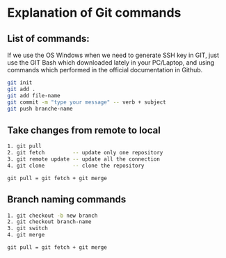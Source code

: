 # Explanation of Git commands

## List of commands:

If we use the OS Windows when we need to generate SSH key in GIT, just use the GIT Bash which downloaded lately in your PC/Laptop, and using commands which performed in the official documentation in Github.

```bash
git init
git add .
git add file-name
git commit -m "type your message" -- verb + subject
git push branche-name 
```

## Take changes from remote to local

```bash
1. git pull
2. git fetch         -- update only one repository
3. git remote update -- update all the connection
4. git clone         -- clone the repository
```

`git pull = git fetch + git merge`

## Branch naming commands

```bash
1. git checkout -b new branch
2. git checkout branch-name
3. git switch 
4. git merge
```

`git pull = git fetch + git merge`